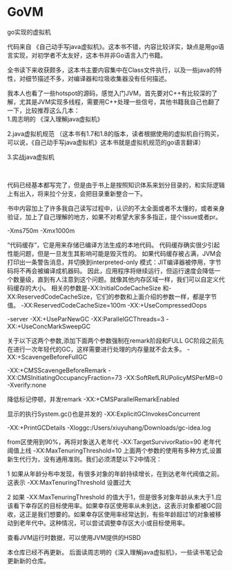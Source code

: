 # GoVM
go实现的虚拟机

代码来自 《自己动手写java虚拟机》。这本书不错，内容比较详实，缺点是用go语言实现，对初学者不太友好，这本书并非Go语言入门书籍。<br/>

全书读下来收获颇多，这本书主要内容集中在Class文件执行，以及一些java的特性，对细节描述不多，对编译器和垃圾收集器没有任何描述。<br/>

我本人也看了一些hotspot的源码，感觉入门JVM，首先要对C++有比较深的了解，尤其是JVM实现多线程，需要用C++处理一些信号，其他书籍我自己也翻了一下，比较推荐这么几本：<br/>
1.周志明的 《深入理解java虚拟机》<br/>

2.java虚拟机规范 （这本书有1.7和1.8的版本，读者根据使用的虚拟机自行购买，可以说，《自己动手写java虚拟机》这本书就是虚拟机规范的go语言翻译）

3.实战java虚拟机<br/>

<br/>

代码已经基本都写完了，但是由于书上是按照知识体系来划分目录的，和实际逻辑上有出入，将来拉个分支，会把目录重新整合一下。<br/>

书中内容加上了许多我自己读写过程中，认识的不太全面或者不太懂的，或者亲身验证，加上了自己理解的地方，如果不对希望大家多多指正，提个issue或者pr。<br/>

-Xms750m
-Xmx1000m

“代码缓存”，它是用来存储已编译方法生成的本地代码。
代码缓存确实很少引起性能问题，但是一旦发生其影响可能是毁灭性的。
如果代码缓存被占满，JVM会打印出一条警告消息，并切换到interpreted-only 模式：JIT编译器被停用，字节码将不再会被编译成机器码。
因此，应用程序将继续运行，但运行速度会降低一个数量级，直到有人注意到这个问题。就像其他内存区域一样，我们可以自定义代码缓存的大小。
相关的参数是-XX:InitialCodeCacheSize 和-XX:ReservedCodeCacheSize，它们的参数和上面介绍的参数一样，都是字节值。
-XX:ReservedCodeCacheSize=100m 
-XX:+UseCompressedOops

-server
-XX:+UseParNewGC
-XX:ParallelGCThreads=3
-XX:+UseConcMarkSweepGC

关于以下这两个参数,添加下面两个参数强制在remark阶段和FULL GC阶段之前先在进行一次年轻代的GC，这样需要进行处理的内存量就不会太多。
-XX:+ScavengeBeforeFullGC 

-XX:+CMSScavengeBeforeRemark
-XX:CMSInitiatingOccupancyFraction=73
-XX:SoftRefLRUPolicyMSPerMB=0
-Xverify:none

降低标记停顿，并发remark
-XX:+CMSParallelRemarkEnabled 

显示的执行System.gc()也是并发的
-XX:ExplicitGCInvokesConcurrent

-XX:+PrintGCDetails
-Xloggc:/Users/xiuyuhang/Downloads/gc-idea.log


from区使用到90%，再将对象送入老年代
-XX:TargetSurvivorRatio=90
老年代阈值上线
-XX:MaxTenuringThreshold=10
上面两个参数的使用有多种方式,设置新生代行为，没有通用准则。我们必须清楚以下2中情况：

1 如果从年龄分布中发现，有很多对象的年龄持续增长，在到达老年代阀值之前。这表示 -XX:MaxTenuringThreshold 设置过大

2 如果 -XX:MaxTenuringThreshold 的值大于1，但是很多对象年龄从未大于1.应该看下幸存区的目标使用率。如果幸存区使用率从未到达，这表示对象都被GC回收，这正是我们想要的。如果幸存区使用率经常达到，有些年龄超过1的对象被移动到老年代中。这种情况，可以尝试调整幸存区大小或目标使用率。

查看JVM运行时数据，可以使用JVM提供的HSBD

本仓库已经不再更新。
后面读周志明的《深入理解java虚拟机》，一些读书笔记会更新新的仓库。
